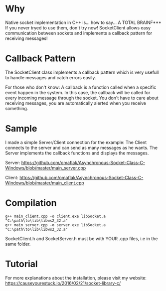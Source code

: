 # Why
Native socket implementation in C++ is... how to say... A TOTAL BRAINF***
If you never tryed to use them, don't try now!
SocketClient allows easy communication between sockets and implements a callback pattern for receiving messages!

# Callback Pattern
The SocketClient class implements a callback pattern which is very usefull to handle messages and catch errors easily.

For those who don't know: A callback is a function called when a specific event happen in the system. In this case, the callback will be called for every incoming message through the socket. You don't have to care about receiving messages, you are automatically 
alerted when you receive something.

# Sample

I made a simple Server/Client connection for the example: The Client connects to the server and can send as many messages as he wants.
The Server implements the callback functions and displays the messages.

Server: https://github.com/omaflak/Asynchronous-Socket-Class-C-Windows/blob/master/main_server.cpp

Client: https://github.com/omaflak/Asynchronous-Socket-Class-C-Windows/blob/master/main_client.cpp

# Compilation

    g++ main_client.cpp -o client.exe libSocket.a "C:\path\to\lib\libws2_32.a"
    g++ main_server.cpp -o server.exe libSocket.a "C:\path\to\lib\libws2_32.a"

SocketClient.h and SocketServer.h must be with YOUR .cpp files, i.e in the same folder.

# Tutorial

For more explanations about the installation, please visit my website: https://causeyourestuck.io/2016/02/21/socket-library-c/
